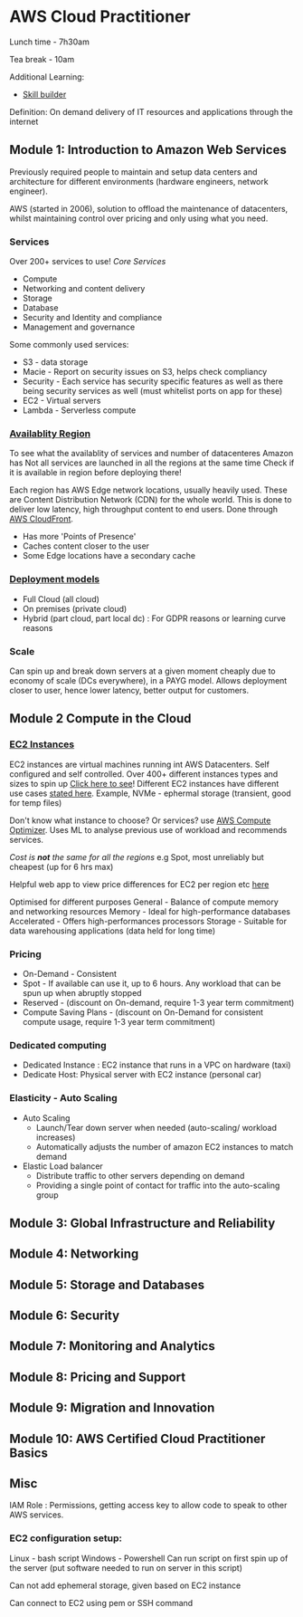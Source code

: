 # AWS Cloud Practitioner

Lunch time - 7h30am 

Tea break - 10am

Additional Learning:
- [Skill builder](https://explore.skillbuilder.aws)

Definition:
On demand delivery of IT resources and applications through the internet 

## Module 1: Introduction to Amazon Web Services

Previously required people to maintain and setup data centers and architecture for different environments 
(hardware engineers, network engineer).

AWS (started in 2006), solution to offload the maintenance of datacenters, whilst maintaining control over pricing and
only using what you need.

### Services
Over 200+ services to use!
*Core Services*
- Compute
- Networking and content delivery
- Storage
- Database
- Security and Identity and compliance
- Management and governance

Some commonly used services:
- S3 - data storage
- Macie - Report on security issues on S3, helps check compliancy
- Security - Each service has security specific features as well as there being security services as well (must whitelist ports on app for these)
- EC2 - Virtual servers
- Lambda - Serverless compute

### [Availablity Region](https://aws.amazon.com/about-aws/global-infrastructure/regions_az/)
To see what the availablity of services and number of datacenteres Amazon has
Not all services are launched in all the regions at the same time
Check if it is available in region before deploying there!

Each region has AWS Edge network locations, usually heavily used. These are Content Distribution Network (CDN) for the 
whole world. This is done to deliver low latency, high throughput content to end users. Done through 
[AWS CloudFront](https://aws.amazon.com/cloudfront/features/?p=ugi&l=na&whats-new-cloudfront.sort-by=item.additionalFields.postDateTime&whats-new-cloudfront.sort-order=desc).
- Has more 'Points of Presence'
- Caches content closer to the user
- Some Edge locations have a secondary cache

### [Deployment models](https://docs.aws.amazon.com/en_us/sdk-for-net/v3/ndg/gs-cloud-deployment.html)
- Full Cloud (all cloud)
- On premises (private cloud)
- Hybrid (part cloud, part local dc) : For GDPR reasons or learning curve reasons

### Scale 
Can spin up and break down servers at a given moment cheaply due to economy of scale (DCs everywhere), in a PAYG model.
Allows deployment closer to user, hence lower latency, better output for customers.

## Module 2 Compute in the Cloud

### [EC2 Instances](https://aws.amazon.com/ec2/?ec2-whats-new.sort-by=item.additionalFields.postDateTime&ec2-whats-new.sort-order=desc)
EC2 instances are virtual machines running int AWS Datacenters. Self configured and self controlled.
Over 400+ different instances types and sizes to spin up [Click here to see](https://aws.amazon.com/ec2/instance-types/)!
Different EC2 instances have different use cases [stated here](https://aws.amazon.com/ec2/instance-types/). Example, NVMe - 
ephermal storage (transient, good for temp files)

Don't know what instance to choose? Or services? use [AWS Compute Optimizer](https://aws.amazon.com/compute-optimizer/). 
Uses ML to analyse previous use of workload and recommends services.

*Cost is **not** the same for all the regions* e.g Spot, most unreliably but cheapest (up for 6 hrs max)

Helpful web app to view price differences for EC2 per region etc [here](https://ec2types.io/home)

Optimised for different purposes
General - Balance of compute memory and networking resources
Memory - Ideal for high-performance databases
Accelerated - Offers high-performances processors
Storage - Suitable for data warehousing applications (data held for long time)

### Pricing
- On-Demand - Consistent
- Spot - If available can use it, up to 6 hours. Any workload that can be spun up when abruptly stopped
- Reserved - (discount on On-demand, require 1-3 year term commitment)
- Compute Saving Plans - (discount on On-Demand for consistent compute usage, require 1-3 year term commitment)

### Dedicated computing
- Dedicated Instance : EC2 instance that runs in a VPC on hardware (taxi)
- Dedicate Host: Physical server with EC2 instance (personal car)

### Elasticity - Auto Scaling
- Auto Scaling
  - Launch/Tear down server when needed (auto-scaling/ workload increases)
  - Automatically adjusts the number of amazon EC2 instances to match demand
- Elastic Load balancer 
  - Distribute traffic to other servers depending on demand
  - Providing a single point of contact for traffic into the auto-scaling group

## Module 3: Global Infrastructure and Reliability

## Module 4: Networking

## Module 5: Storage and Databases

## Module 6: Security

## Module 7: Monitoring and Analytics

## Module 8: Pricing and Support

## Module 9: Migration and Innovation

## Module 10: AWS Certified Cloud Practitioner Basics


## Misc
IAM Role : Permissions, getting access key to allow code to speak to other AWS services.

### EC2 configuration setup:
Linux - bash script
Windows - Powershell
Can run script on first spin up of the server
(put software needed to run on server in this script)

Can not add ephemeral storage, given based on EC2 instance

Can connect to EC2 using pem or SSH command